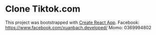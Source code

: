 # Clone Tiktok.com

This project was bootstrapped with [Create React App](https://github.com/facebook/create-react-app).
Facebook: https://www.facebook.com/xuanbach.developed/
Momo: 0369994802
